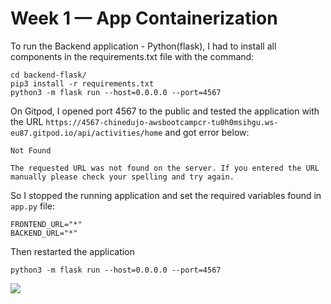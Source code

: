 # Week 1 — App Containerization

To run the Backend application - Python(flask), I had to install all components in the requirements.txt file with the command:

```
cd backend-flask/
pip3 install -r requirements.txt
python3 -m flask run --host=0.0.0.0 --port=4567
```
On Gitpod, I opened port 4567 to the public and tested the application with the URL `https://4567-chinedujo-awsbootcampcr-tu0h0msihgu.ws-eu87.gitpod.io/api/activities/home` and got error below:

```
Not Found

The requested URL was not found on the server. If you entered the URL manually please check your spelling and try again.
```

So I stopped the running application and set the required variables found in `app.py` file:

```
FRONTEND_URL="*"
BACKEND_URL="*"
```
Then restarted the application

```
python3 -m flask run --host=0.0.0.0 --port=4567
```
![](images/)